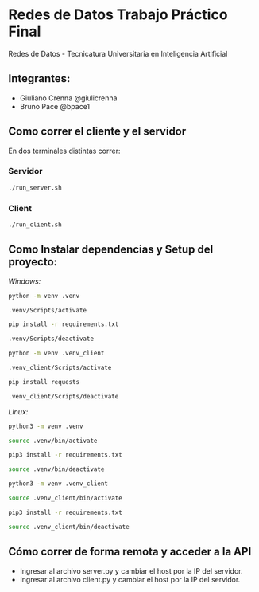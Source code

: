 # Redes de Datos Trabajo Práctico Final

Redes de Datos - Tecnicatura Universitaria en Inteligencia Artificial

## Integrantes:
- Giuliano Crenna @giulicrenna
- Bruno Pace @bpace1

## Como correr el cliente y el servidor

En dos terminales distintas correr:

### Servidor

```bash
./run_server.sh
```

### Client

```bash
./run_client.sh
```

## Como Instalar dependencias y Setup del proyecto:

*Windows:*

```bash
python -m venv .venv

.venv/Scripts/activate

pip install -r requirements.txt

.venv/Scripts/deactivate

python -m venv .venv_client

.venv_client/Scripts/activate

pip install requests

.venv_client/Scripts/deactivate
```

*Linux:*

```bash
python3 -m venv .venv

source .venv/bin/activate

pip3 install -r requirements.txt

source .venv/bin/deactivate

python3 -m venv .venv_client

source .venv_client/bin/activate

pip3 install -r requirements.txt

source .venv_client/bin/deactivate
```

## Cómo correr de forma remota y acceder a la API

- Ingresar al archivo server.py y cambiar el host por la IP del servidor.
- Ingresar al archivo client.py y cambiar el host por la IP del servidor.